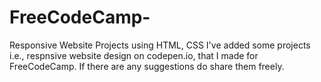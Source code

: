 # FreeCodeCamp-
Responsive Website Projects using HTML, CSS
I've added some projects i.e., respnsive website design on codepen.io, that I made for FreeCodeCamp.
If there are any suggestions do share them freely.


